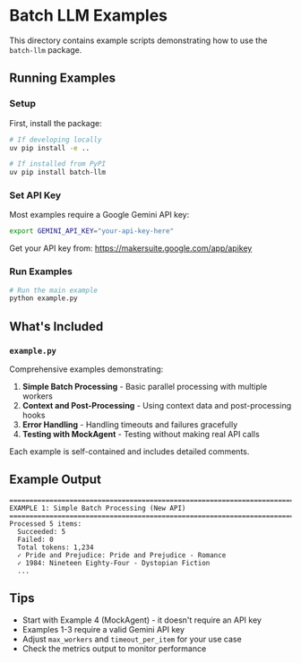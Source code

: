 # Batch LLM Examples

This directory contains example scripts demonstrating how to use the `batch-llm` package.

## Running Examples

### Setup

First, install the package:

```bash
# If developing locally
uv pip install -e ..

# If installed from PyPI
uv pip install batch-llm
```

### Set API Key

Most examples require a Google Gemini API key:

```bash
export GEMINI_API_KEY="your-api-key-here"
```

Get your API key from: https://makersuite.google.com/app/apikey

### Run Examples

```bash
# Run the main example
python example.py
```

## What's Included

### `example.py`

Comprehensive examples demonstrating:

1. **Simple Batch Processing** - Basic parallel processing with multiple workers
2. **Context and Post-Processing** - Using context data and post-processing hooks
3. **Error Handling** - Handling timeouts and failures gracefully
4. **Testing with MockAgent** - Testing without making real API calls

Each example is self-contained and includes detailed comments.

## Example Output

```
================================================================================
EXAMPLE 1: Simple Batch Processing (New API)
================================================================================
Processed 5 items:
  Succeeded: 5
  Failed: 0
  Total tokens: 1,234
  ✓ Pride and Prejudice: Pride and Prejudice - Romance
  ✓ 1984: Nineteen Eighty-Four - Dystopian Fiction
  ...
```

## Tips

- Start with Example 4 (MockAgent) - it doesn't require an API key
- Examples 1-3 require a valid Gemini API key
- Adjust `max_workers` and `timeout_per_item` for your use case
- Check the metrics output to monitor performance
